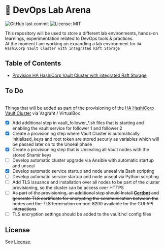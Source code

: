 # 🚀 DevOps Lab Arena

![GitHub last commit](https://img.shields.io/github/last-commit/RaveoNmooN/devops-lab-arena.svg) ![License: MIT](https://img.shields.io/badge/License-MIT-yellow.svg)

This repository  will be used to store a different lab environments, hands-on learnings, experimentation related to DevOps tools & practices.
<br> At the moment I am working on expanding a lab environment for `HA HashiCorp Vault Cluster with integrated Raft Storage`

## Table of Contents

* [Provision HA HashiCorp Vault Cluster with integrated Raft Storage](https://github.com/RaveoNmooN/devops-lab-arena/tree/master/HashiCorp%20Vault/ha-raft-cluster)

## To Do

<br> Things that will be added as part of the provisioning of the [HA HashiCorp Vault Cluster](https://github.com/RaveoNmooN/devops-lab-arena/tree/master/HashiCorp%20Vault/ha-raft-cluster) via Vagrant / VirtualBox
- [x] Add additional step in vault_follower_*.sh files that is starting and enabling the vault service for follower 1 and follower 2
- [x] Create a provisioning step where Vault Cluster is automatically initialized, keys and root token are stored securly as variables which will be passed later on to the Unseal phase
- [x] Create a provisioning step that is Unsealing all Vault nodes with the stored Shamir keys
- [ ] Develop automatic cluster upgrade via Ansible with automatic startup and unseal
- [x] Develop automatic service startup and node unseal via Bash scripting
- [ ] Develop automatic service startup and node unseal via Python scripting
- [ ] Add TLS issuance and installation over all nodes to be part of the cluster provisioning, so the cluster can be access over HTTPS
- [ ] ~~As part of the provisioning, an additional step should Install **[Certbot](https://certbot.eff.org/)** and generate TLS certificate for encrypting the communication between the nodes and the TLS termination on port 8200 available for the GUI API interactions~~
- [ ] TLS encryption settings should be added to the vault.hcl config files

## License

See [License](LICENSE).

